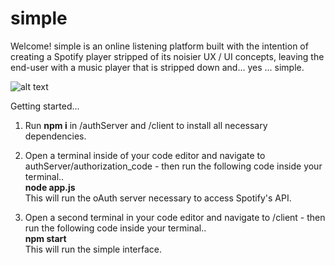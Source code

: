 # simple
Welcome! simple is an online listening platform built with the intention of creating a Spotify player stripped of its noisier UX / UI concepts, leaving the end-user with a music player that is stripped down and... yes ... simple.  

![alt text](https://media.giphy.com/media/h2sk3LMYpPWGj6z2wr/giphy.gif)

Getting started...  
1. Run **npm i** in /authServer and /client to install all necessary dependencies.  
2. Open a terminal inside of your code editor and navigate to authServer/authorization_code - then run the following code inside your terminal..  
    **node app.js**  
    This will run the oAuth server necessary to access Spotify's API.  
      
3. Open a second terminal in your code editor and navigate to /client - then run the following code inside your terminal..  
    **npm start**  
    This will run the simple interface.  
   
